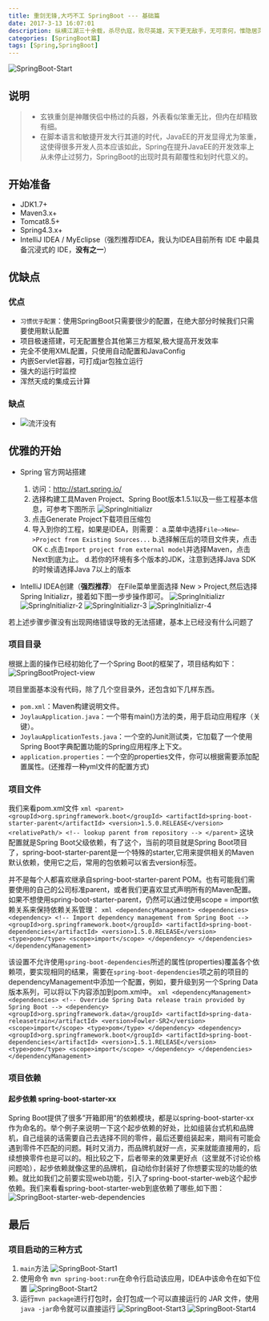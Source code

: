 ```yaml
---
title: 重剑无锋,大巧不工 SpringBoot --- 基础篇
date: 2017-3-13 16:07:01
description: 纵横江湖三十余载，杀尽仇寇，败尽英雄，天下更无敌手，无可柰何，惟隐居深谷，以雕为友。呜呼，生平求一敌手而不可得，诚寂寥难堪也。</br>第一柄剑长四尺，锋利无比，剑下石片下写着：「凌厉刚猛，无坚不摧，弱冠前以之与河朔群雄争锋。」</br>第二片石片上没有剑，下面写着：「紫薇软剑，三十岁前所用，误伤义士不祥，悔恨无已，乃弃之深谷。」</br>第三柄武器：「重剑无锋，大巧不工。四十岁前恃之横行天下。」</br>第四柄木剑，石片上文字道：「四十岁之后不滞于物，草木竹石均可为剑。自此精进，渐入无剑胜有剑之境。」
categories: [SpringBoot篇]
tags: [Spring,SpringBoot]
---
```


<!-- more -->
![SpringBoot-Start](//s3.joylau.cn:9000/blog/springbootstart.png)

## 说明
> - 玄铁重剑是神雕侠侣中杨过的兵器，外表看似笨重无比，但内在却精致有细。
> - 在脚本语言和敏捷开发大行其道的时代，JavaEE的开发显得尤为笨重，这使得很多开发人员本应该如此，Spring在提升JavaEE的开发效率上从未停止过努力，SpringBoot的出现时具有颠覆性和划时代意义的。

## 开始准备
- JDK1.7+
- Maven3.x+
- Tomcat8.5+
- Spring4.3.x+
- IntelliJ IDEA / MyEclipse（强烈推荐IDEA，我认为IDEA目前所有 IDE 中最具备沉浸式的 IDE，**没有之一**）

## 优缺点

### 优点
- `习惯优于配置`：使用SpringBoot只需要很少的配置，在绝大部分时候我们只需要使用默认配置
- 项目极速搭建，可无配置整合其他第三方框架,极大提高开发效率
- 完全不使用XML配置，只使用自动配置和JavaConfig
- 内嵌Servlet容器，可打成jar包独立运行
- 强大的运行时监控
- 浑然天成的集成云计算


### 缺点
- ![流汗](//tb2.bdstatic.com/tb/editor/images/face/i_f10.png?t=20140803)没有

## 优雅的开始
- Spring 官方网站搭建
    1. 访问：http://start.spring.io/
    2. 选择构建工具Maven Project、Spring Boot版本1.5.1以及一些工程基本信息，可参考下图所示
        ![SpringInitializr](//s3.joylau.cn:9000/blog/SpringInitializr.png)
    3. 点击Generate Project下载项目压缩包
    4. 导入到你的工程，如果是IDEA，则需要：
       a.菜单中选择`File–>New–>Project from Existing Sources...`
       b.选择解压后的项目文件夹，点击OK
       c.点击`Import project from external model`并选择Maven，点击Next到底为止。
       d.若你的环境有多个版本的JDK，注意到选择Java SDK的时候请选择Java 7以上的版本
       
       
- IntelliJ IDEA创建（**强烈推荐**）
在File菜单里面选择 New > Project,然后选择Spring Initializr，接着如下图一步步操作即可。
![SpringInitializr](//s3.joylau.cn:9000/blog/SpringInitializr-IDEA.png)
![SpringInitializr-2](//s3.joylau.cn:9000/blog/SpringInitializr-IDEA-2.png)
![SpringInitializr-3](//s3.joylau.cn:9000/blog/SpringInitializr-IDEA-3.png)
![SpringInitializr-4](//s3.joylau.cn:9000/blog/SpringInitializr-IDEA-4.png)

若上述步骤步骤没有出现网络错误导致的无法搭建，基本上已经没有什么问题了

### 项目目录
根据上面的操作已经初始化了一个Spring Boot的框架了，项目结构如下：
![SpringBootProject-view](//s3.joylau.cn:9000/blog/SpringBootProject-view.png)

项目里面基本没有代码，除了几个空目录外，还包含如下几样东西。
- `pom.xml`：Maven构建说明文件。
- `JoylauApplication.java`：一个带有main()方法的类，用于启动应用程序（关键）。
- `JoylauApplicationTests.java`：一个空的Junit测试类，它加载了一个使用Spring Boot字典配置功能的Spring应用程序上下文。
- `application.properties`：一个空的properties文件，你可以根据需要添加配置属性。(还推荐一种yml文件的配置方式)

### 项目文件
我们来看pom.xml文件
    ``` xml
        <parent>
            <groupId>org.springframework.boot</groupId>
            <artifactId>spring-boot-starter-parent</artifactId>
            <version>1.5.0.RELEASE</version>
            <relativePath/> <!-- lookup parent from repository -->
        </parent>
    ```
这块配置就是Spring Boot父级依赖，有了这个，当前的项目就是Spring Boot项目了，spring-boot-starter-parent是一个特殊的starter,它用来提供相关的Maven默认依赖，使用它之后，常用的包依赖可以省去version标签。


并不是每个人都喜欢继承自spring-boot-starter-parent POM。也有可能我们需要使用的自己的公司标准parent，或者我们更喜欢显式声明所有的Maven配置。
如果不想使用spring-boot-starter-parent，仍然可以通过使用scope = import依赖关系来保持依赖关系管理：
    ``` xml
        <dependencyManagement>
             <dependencies>
                <dependency>
                    <!-- Import dependency management from Spring Boot -->
                    <groupId>org.springframework.boot</groupId>
                    <artifactId>spring-boot-dependencies</artifactId>
                    <version>1.5.0.RELEASE</version>
                    <type>pom</type>
                    <scope>import</scope>
                </dependency>
            </dependencies>
        </dependencyManagement>
    ```
    
该设置不允许使用`spring-boot-dependencies`所述的属性(properties)覆盖各个依赖项，要实现相同的结果，需要在`spring-boot-dependencies`项之前的项目的dependencyManagement中添加一个配置，例如，要升级到另一个Spring Data版本系列，可以将以下内容添加到pom.xml中。
    ``` xml
    <dependencyManagement>
        <dependencies>
            <!-- Override Spring Data release train provided by Spring Boot -->
            <dependency>
                <groupId>org.springframework.data</groupId>
                <artifactId>spring-data-releasetrain</artifactId>
                <version>Fowler-SR2</version>
                <scope>import</scope>
                <type>pom</type>
            </dependency>
            <dependency>
                <groupId>org.springframework.boot</groupId>
                <artifactId>spring-boot-dependencies</artifactId>
                <version>1.5.1.RELEASE</version>
                <type>pom</type>
                <scope>import</scope>
            </dependency>
        </dependencies>
    </dependencyManagement>
    ```
    
    
### 项目依赖
#### 起步依赖 spring-boot-starter-xx
Spring Boot提供了很多”开箱即用“的依赖模块，都是以spring-boot-starter-xx作为命名的。举个例子来说明一下这个起步依赖的好处，比如组装台式机和品牌机，自己组装的话需要自己去选择不同的零件，最后还要组装起来，期间有可能会遇到零件不匹配的问题。耗时又消力，而品牌机就好一点，买来就能直接用的，后续想换零件也是可以的。相比较之下，后者带来的效果更好点（这里就不讨论价格问题哈），起步依赖就像这里的品牌机，自动给你封装好了你想要实现的功能的依赖。就比如我们之前要实现web功能，引入了spring-boot-starter-web这个起步依赖。我们来看看spring-boot-starter-web到底依赖了哪些,如下图：
![SpringBoot-starter-web-dependencies](//s3.joylau.cn:9000/blog/SpringBoot-starter-web-dependencies.png)


## 最后
### 项目启动的三种方式
1. `main`方法
![SpringBoot-Start1](//s3.joylau.cn:9000/blog/SpringBoot-Start1.png)
2. 使用命令 `mvn spring-boot:run`在命令行启动该应用，IDEA中该命令在如下位置
![SpringBoot-Start2](//s3.joylau.cn:9000/blog/SpringBoot-Start2.png)
3. 运行`mvn package`进行打包时，会打包成一个可以直接运行的 JAR 文件，使用`java -jar`命令就可以直接运行
![SpringBoot-Start3](//s3.joylau.cn:9000/blog/SpringBoot-Start3.png)
![SpringBoot-Start4](//s3.joylau.cn:9000/blog/SpringBoot-Start4.png)